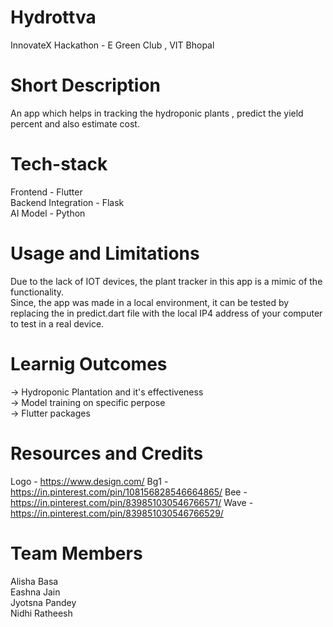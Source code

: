 # Hydrottva
InnovateX Hackathon - E Green Club , VIT Bhopal

# Short Description
An app which helps in tracking the hydroponic plants , predict the yield percent and also estimate cost.

# Tech-stack
Frontend - Flutter <br>
Backend Integration - Flask <br>
AI Model - Python 

# Usage and Limitations
Due to the lack of IOT devices, the plant tracker in this app is a mimic of the functionality. <br>
Since, the app was made in a local environment, it can be tested by replacing the <YOUR LOCAL IP> in predict.dart file with the local IP4 address of your computer to test in a real device.

# Learnig Outcomes
-> Hydroponic Plantation and it's effectiveness <br>
-> Model training on specific perpose <br>
-> Flutter packages 

# Resources and Credits
Logo - https://www.design.com/
Bg1 - https://in.pinterest.com/pin/108156828546664865/
Bee - https://in.pinterest.com/pin/839851030546766571/
Wave - https://in.pinterest.com/pin/839851030546766529/

# Team Members
Alisha Basa <br>
Eashna Jain <br>
Jyotsna Pandey <br>
Nidhi Ratheesh
